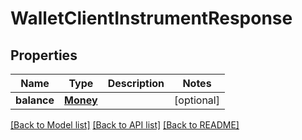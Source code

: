 # WalletClientInstrumentResponse

## Properties
Name | Type | Description | Notes
------------ | ------------- | ------------- | -------------
**balance** | [**Money**](Money.md) |  | [optional] 

[[Back to Model list]](../README.md#documentation-for-models) [[Back to API list]](../README.md#documentation-for-api-endpoints) [[Back to README]](../README.md)


